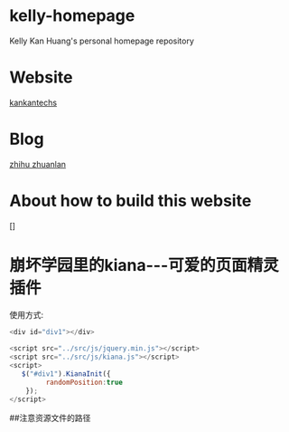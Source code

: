 # kelly-homepage
Kelly Kan Huang's personal homepage repository
# Website
[kankantechs](http://www.kankantechs.com)
# Blog
[zhihu zhuanlan](https://zhuanlan.zhihu.com/kellyhwong)
# About how to build this website
[]


# 崩坏学园里的kiana---可爱的页面精灵插件
使用方式:
```javascript
<div id="div1"></div>
   
<script src="../src/js/jquery.min.js"></script>
<script src="../src/js/kiana.js"></script>
<script>
   $("#div1").KianaInit({
         randomPosition:true
    });
</script>
```
##注意资源文件的路径


